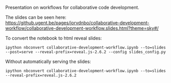 Presentation on workflows for collaborative code development.

The slides can be seen here: https://github.ugent.be/pages/jorvdnbo/collaborative-development-workflow/collaborative-development-workflow.slides.html?theme=sky#/

To convert the notebook to html reveal slides:

    ipython nbconvert collaborative-development-workflow.ipynb --to=slides --post=serve --reveal-prefix=reveal.js-2.6.2 --config slides_config.py

Without automatically serving the slides:

    ipython nbconvert collaborative-development-workflow.ipynb --to=slides --reveal-prefix=reveal.js-2.6.2 